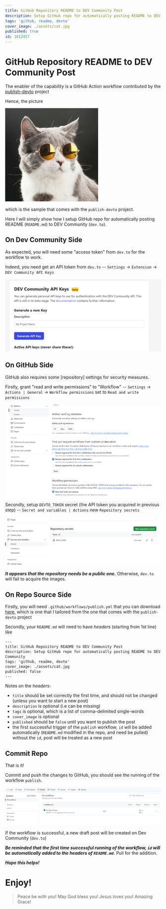 ```yaml
---
title: GitHub Repository README to DEV Community Post
description: Setup GitHub repo for automatically posting README to DEV Community
tags: 'github, readme, devto'
cover_image: ./assets/cat.jpg
published: true
id: 1812457
---
```



# GitHub Repository README to DEV Community  Post


The enabler of the capability is a GitHub Action workflow contributed by the [publish-devto](https://github.com/sinedied/publish-devto) project

Hence, the picture

![cat.jpg](./assets/cat.jpg)

which is the sample that comes with the `publish-devto` project. 

Here I will simply show how I setup GitHub repo for automatically posting README (`README.md`) to DEV Community (`dev.to`).

## On Dev Community Side

As expected, you will need some "access token" from `dev.to` for the workflow to work.

Indeed, you need get an API token from `dev.to` -- `Settings` -> `Extension` -> `DEV Community API Keys`

![dev_api_key.png](assets/dev_api_key.png)

## On GitHub Side

GitHub also requires some [repository] settings for security measures.

Firstly, grant "read and write permissions" to "Workflow" -- `Settings` -> `Actions | General` -> `Workflow permissions` set to `Read and write permissions`

![rw_permit.png](assets/rw_permit.png)

Secondly, setup `DEVTO_TOKEN` secret (the API token you acquired in previous step) -- `Secret and variables | Actions` new `Repository secrets` 

![set_secret.png](assets/set_secret.png)

***It appears that the repository needs be a public one.*** Otherwise, `dev.to` will fail to acquire the images.

## On Repo Source Side

Firstly, you will need `.github/workflows/publish.yml` that you can download [here](https://github.com/trevorwslee/readme_to_devto/blob/main/.github/workflows/publish.yml), which is one that I tailored from the one that comes with the `publish-devto` project

Secondly, your `README.md` will need to have *headers* (starting from 1st line) like

```
---
title: GitHub Repository README to DEV Community Post
description: Setup GitHub repo for automatically posting README to DEV Community  
tags: 'github, readme, devto'
cover_image: ./assets/cat.jpg
published: false
---
```

Notes on the *headers*:
- `title` should be set correctly the first time, and should not be changed (unless you want to start a new post)
- `description` is optional (i.e can be missing)
- `tags` is optional, which is a list of comma-delimited single-words
- `cover_image` is optional
- `published` should be `false` until you want to publish the post
- the first successful trigger of the `publish` workflow, `id` will be added automatically (`README.md` modified in the repo, and need be pulled)
  without the `id`, post will be treated as a new post


## Commit Repo

That is it!

Commit and push the changes to GitHub, you should see the running of the workflow `publish`.

![workflow.png](assets/workflow.png)

If the workflow is successful, a new draft post will be created on Dev Community (`dev.to`)

***Be reminded that the first time successful running of the workflow, `id` will be automatically added to the *headers* of `README.md`.*** Pull for the addition.


***Hope this helps!***



# Enjoy!

> Peace be with you!
> May God bless you!
> Jesus loves you!
> Amazing Grace!
